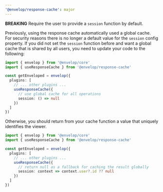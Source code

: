 ```yaml
---
'@envelop/response-cache': major
---
```


**BREAKING** Require the user to provide a `session` function by default.

Previously, using the response cache automatically used a global cache. For security reasons there is no longer a default value for the `session` config property. If you did not set the `session` function before and want a global cache that is shared by all users, you need to update your code to the following:

```ts
import { envelop } from '@envelop/core'
import { useResponseCache } from '@envelop/response-cache'

const getEnveloped = envelop({
  plugins: [
    // ... other plugins ...
    useResponseCache({
      // use global cache for all operations
      session: () => null
    })
  ]
})
```

Otherwise, you should return from your cache function a value that uniquely identifies the viewer.

```ts
import { envelop } from '@envelop/core'
import { useResponseCache } from '@envelop/response-cache'

const getEnveloped = envelop({
  plugins: [
    // ... other plugins ...
    useResponseCache({
      // return null as a fallback for caching the result globally
      session: context => context.user?.id ?? null
    })
  ]
})
```
